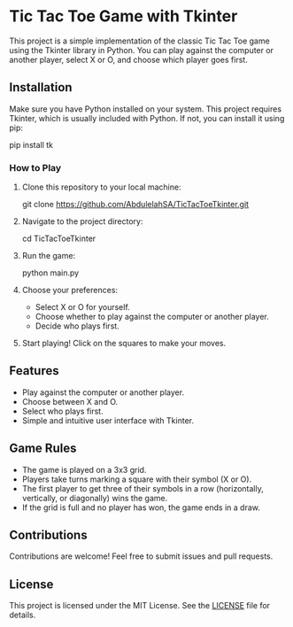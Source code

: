 # Tic Tac Toe Game with Tkinter

This project is a simple implementation of the classic Tic Tac Toe game using the Tkinter library in Python. You can play against the computer or another player, select X or O, and choose which player goes first.

## Installation

Make sure you have Python installed on your system. This project requires Tkinter, which is usually included with Python. If not, you can install it using pip:

pip install tk

### How to Play

1. Clone this repository to your local machine:

    git clone https://github.com/AbdulelahSA/TicTacToeTkinter.git

2. Navigate to the project directory:

    cd TicTacToeTkinter


3. Run the game:

    python main.py


4. Choose your preferences:
   - Select X or O for yourself.
   - Choose whether to play against the computer or another player.
   - Decide who plays first.

5. Start playing! Click on the squares to make your moves.

## Features

- Play against the computer or another player.
- Choose between X and O.
- Select who plays first.
- Simple and intuitive user interface with Tkinter.

## Game Rules

- The game is played on a 3x3 grid.
- Players take turns marking a square with their symbol (X or O).
- The first player to get three of their symbols in a row (horizontally, vertically, or diagonally) wins the game.
- If the grid is full and no player has won, the game ends in a draw.

## Contributions

Contributions are welcome! Feel free to submit issues and pull requests.

## License

This project is licensed under the MIT License. See the [LICENSE](LICENSE) file for details.
